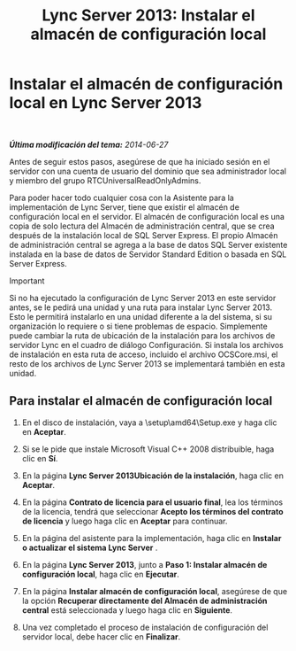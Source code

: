 ﻿---
title: 'Lync Server 2013: Instalar el almacén de configuración local'
TOCTitle: Instalar el almacén de configuración local
ms:assetid: b563030d-d338-411f-9611-28d5eb4b3238
ms:mtpsurl: https://technet.microsoft.com/es-es/library/Gg412874(v=OCS.15)
ms:contentKeyID: 48276420
ms.date: 01/07/2017
mtps_version: v=OCS.15
ms.translationtype: HT
---

# Instalar el almacén de configuración local en Lync Server 2013

 

_**Última modificación del tema:** 2014-06-27_

Antes de seguir estos pasos, asegúrese de que ha iniciado sesión en el servidor con una cuenta de usuario del dominio que sea administrador local y miembro del grupo RTCUniversalReadOnlyAdmins.

Para poder hacer todo cualquier cosa con la Asistente para la implementación de Lync Server, tiene que existir el almacén de configuración local en el servidor. El almacén de configuración local es una copia de solo lectura del Almacén de administración central, que se crea después de la instalación local de SQL Server Express. El propio Almacén de administración central se agrega a la base de datos SQL Server existente instalada en la base de datos de Servidor Standard Edition o basada en SQL Server Express.

> [!IMPORTANT]  
> Si no ha ejecutado la configuración de Lync Server 2013 en este servidor antes, se le pedirá una unidad y una ruta para instalar Lync Server 2013. Esto le permitirá instalarlo en una unidad diferente a la del sistema, si su organización lo requiere o si tiene problemas de espacio. Simplemente puede cambiar la ruta de ubicación de la instalación para los archivos de servidor Lync en el cuadro de diálogo Configuración. Si instala los archivos de instalación en esta ruta de acceso, incluido el archivo OCSCore.msi, el resto de los archivos de Lync Server 2013 se implementará también en esta unidad.



## Para instalar el almacén de configuración local

1.  En el disco de instalación, vaya a \\setup\\amd64\\Setup.exe y haga clic en **Aceptar**.

2.  Si se le pide que instale Microsoft Visual C++ 2008 distribuible, haga clic en **Sí**.

3.  En la página **Lync Server 2013Ubicación de la instalación**, haga clic en **Aceptar**.

4.  En la página **Contrato de licencia para el usuario final**, lea los términos de la licencia, tendrá que seleccionar **Acepto los términos del contrato de licencia** y luego haga clic en **Aceptar** para continuar.

5.  En la página del asistente para la implementación, haga clic en **Instalar o actualizar el sistema Lync Server** .

6.  En la página **Lync Server 2013**, junto a **Paso 1: Instalar almacén de configuración local**, haga clic en **Ejecutar**.

7.  En la página **Instalar almacén de configuración local**, asegúrese de que la opción **Recuperar directamente del Almacén de administración central** está seleccionada y luego haga clic en **Siguiente**.

8.  Una vez completado el proceso de instalación de configuración del servidor local, debe hacer clic en **Finalizar**.

